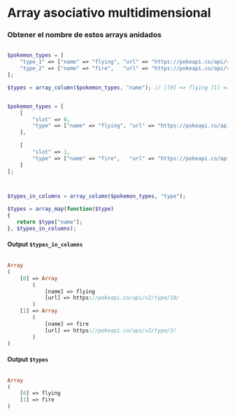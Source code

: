 
# Array asociativo multidimensional


### Obtener el nombre de estos arrays anidados

```php

$pokemon_types = [
    "type_1" => ["name" => "flying", "url" => "https://pokeapi.co/api/v2/type/10/"],
    "type_2" => ["name" => "fire",   "url" => "https://pokeapi.co/api/v2/type/3/"]
];

$types = array_column($pokemon_types, "name"); // [[0] => flying [1] => fire]

```


```php

$pokemon_types = [
    [
        "slot" => 0, 
        "type" => ["name" => "flying", "url" => "https://pokeapi.co/api/v2/type/10/"]
    ],
                
    [
        "slot" => 1,
        "type" => ["name" => "fire",   "url" => "https://pokeapi.co/api/v2/type/3/"]
    ]
];



$types_in_columns = array_column($pokemon_types, "type"); 

$types = array_map(function($type)
{
   return $type["name"]; 
}, $types_in_columns);

```

#### Output `$types_in_columns`

```php

Array
(
    [0] => Array
        (
            [name] => flying
            [url] => https://pokeapi.co/api/v2/type/10/
        )
    [1] => Array
        (
            [name] => fire
            [url] => https://pokeapi.co/api/v2/type/3/
        )
)

```
#### Output `$types`

```php

Array
(
    [0] => flying
    [1] => fire
)


```
